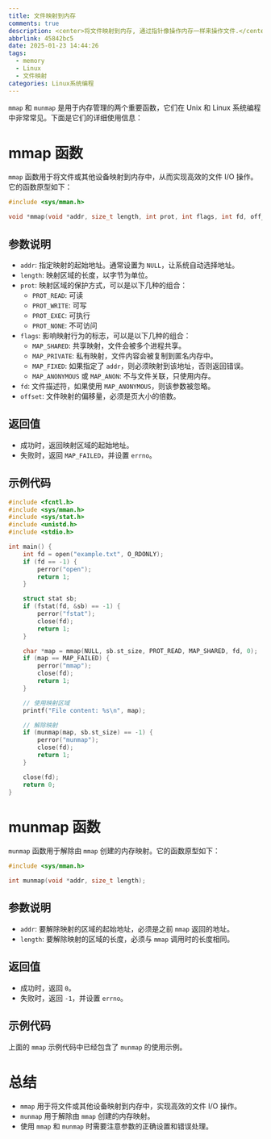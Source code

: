 ```yaml
---
title: 文件映射到内存
comments: true
description: <center>将文件映射到内存, 通过指针像操作内存一样来操作文件.</center>
abbrlink: 45842bc5
date: 2025-01-23 14:44:26
tags:
  - memory
  - Linux
  - 文件映射
categories: Linux系统编程
---
```



`mmap` 和 `munmap` 是用于内存管理的两个重要函数，它们在 Unix 和 Linux 系统编程中非常常见。下面是它们的详细使用信息：

# mmap 函数

`mmap` 函数用于将文件或其他设备映射到内存中，从而实现高效的文件 I/O 操作。它的函数原型如下：

```c
#include <sys/mman.h>

void *mmap(void *addr, size_t length, int prot, int flags, int fd, off_t offset);
```

## 参数说明

- `addr`: 指定映射的起始地址。通常设置为 `NULL`，让系统自动选择地址。
- `length`: 映射区域的长度，以字节为单位。
- `prot`: 映射区域的保护方式，可以是以下几种的组合：
  - `PROT_READ`: 可读
  - `PROT_WRITE`: 可写
  - `PROT_EXEC`: 可执行
  - `PROT_NONE`: 不可访问
- `flags`: 影响映射行为的标志，可以是以下几种的组合：
  - `MAP_SHARED`: 共享映射，文件会被多个进程共享。
  - `MAP_PRIVATE`: 私有映射，文件内容会被复制到匿名内存中。
  - `MAP_FIXED`: 如果指定了 `addr`，则必须映射到该地址，否则返回错误。
  - `MAP_ANONYMOUS` 或 `MAP_ANON`: 不与文件关联，只使用内存。
- `fd`: 文件描述符，如果使用 `MAP_ANONYMOUS`，则该参数被忽略。
- `offset`: 文件映射的偏移量，必须是页大小的倍数。

## 返回值

- 成功时，返回映射区域的起始地址。
- 失败时，返回 `MAP_FAILED`，并设置 `errno`。

## 示例代码

```c
#include <fcntl.h>
#include <sys/mman.h>
#include <sys/stat.h>
#include <unistd.h>
#include <stdio.h>

int main() {
    int fd = open("example.txt", O_RDONLY);
    if (fd == -1) {
        perror("open");
        return 1;
    }

    struct stat sb;
    if (fstat(fd, &sb) == -1) {
        perror("fstat");
        close(fd);
        return 1;
    }

    char *map = mmap(NULL, sb.st_size, PROT_READ, MAP_SHARED, fd, 0);
    if (map == MAP_FAILED) {
        perror("mmap");
        close(fd);
        return 1;
    }

    // 使用映射区域
    printf("File content: %s\n", map);

    // 解除映射
    if (munmap(map, sb.st_size) == -1) {
        perror("munmap");
        close(fd);
        return 1;
    }

    close(fd);
    return 0;
}
```

# munmap 函数

`munmap` 函数用于解除由 `mmap` 创建的内存映射。它的函数原型如下：

```c
#include <sys/mman.h>

int munmap(void *addr, size_t length);
```

## 参数说明

- `addr`: 要解除映射的区域的起始地址，必须是之前 `mmap` 返回的地址。
- `length`: 要解除映射的区域的长度，必须与 `mmap` 调用时的长度相同。

## 返回值

- 成功时，返回 `0`。
- 失败时，返回 `-1`，并设置 `errno`。

## 示例代码

上面的 `mmap` 示例代码中已经包含了 `munmap` 的使用示例。

# 总结

- `mmap` 用于将文件或其他设备映射到内存中，实现高效的文件 I/O 操作。
- `munmap` 用于解除由 `mmap` 创建的内存映射。
- 使用 `mmap` 和 `munmap` 时需要注意参数的正确设置和错误处理。

